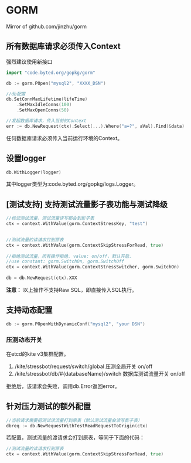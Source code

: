 # GORM

Mirror of github.com/jinzhu/gorm

## 所有数据库请求必须传入Context
强烈建议使用新接口
```go
import "code.byted.org/gopkg/gorm"

db := gorm.POpen("mysql2", "XXXX_DSN")

//db配置
db.SetConnMaxLifetime(lifeTime)
    .SetMaxIdleConns(100)
    .SetMaxOpenConns(50)

//发起数据库请求，传入当前的Context
err := db.NewRequest(ctx).Select(...).Where("a=?", aVal).Find(&data)
```
任何数据库请求必须传入当前运行环境的Context。
  
## 设置logger
```go
db.WithLogger(logger)
```  
其中logger类型为:code.byted.org/gopkg/logs.Logger。  
  
## [测试支持] 支持测试流量影子表功能与测试降级
```go
//标记测试流量，测试流量读写都会到影子表
ctx = context.WithValue(gorm.ContextStressKey, "test")
  

//测试流量的读请求打到原表
ctx = context.WithValue(gorm.ContextSkipStressForRead, true)
  
//拒绝测试流量，所有操作拒绝. value: on/off，默认开启.
//use constant: gorm.SwitchOn, gorm.SwitchOff
ctx = context.WithValue(gorm.ContextStressSwitcher, gorm.SwitchOn)
  
db = db.NewRequest(ctx).XXX
```
__注意：__ 以上操作不支持Raw SQL，即直接传入SQL执行。  
  
## 支持动态配置
```go
db := gorm.POpenWithDynamicConf("mysql2", "your DSN")
```  
### 压测动态开关
在etcd的kite v3集群配置。
1. /kite/stressbot/request/switch/global 压测全局开关  on/off 
2. /kite/stressbot/db/#{databaseName}/switch 数据库测试流量开关 on/off  
  
拒绝后，该请求会失败，调用db.Error返回error。  

## 针对压力测试的额外配置
```go
//当前请求需要把测试读流量打到原表（默认测试流量会读写影子表）
dbreq := db.NewRequestWithTestReadRequestToOrigin(ctx)
```
若配置，测试流量的渡请求会打到原表，等同于下面的代码：  
```go
//测试流量的读请求打到原表
ctx = context.WithValue(gorm.ContextSkipStressForRead, true)
```